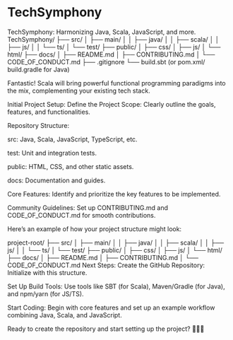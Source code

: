 # TechSymphony
TechSymphony: Harmonizing Java, Scala, JavaScript, and more.
TechSymphony/
├── src/
│   ├── main/
│   │   ├── java/
│   │   ├── scala/
│   │   ├── js/
│   │   └── ts/
│   └── test/
├── public/
│   ├── css/
│   ├── js/
│   └── html/
├── docs/
│   ├── README.md
│   ├── CONTRIBUTING.md
│   └── CODE_OF_CONDUCT.md
├── .gitignore
└── build.sbt (or pom.xml/ build.gradle for Java)

Fantastic! Scala will bring powerful functional programming paradigms into the mix, complementing your existing tech stack.

Initial Project Setup:
Define the Project Scope: Clearly outline the goals, features, and functionalities.

Repository Structure:

src: Java, Scala, JavaScript, TypeScript, etc.

test: Unit and integration tests.

public: HTML, CSS, and other static assets.

docs: Documentation and guides.

Core Features: Identify and prioritize the key features to be implemented.

Community Guidelines: Set up CONTRIBUTING.md and CODE_OF_CONDUCT.md for smooth contributions.

Here’s an example of how your project structure might look:


project-root/
├── src/
│   ├── main/
│   │   ├── java/
│   │   ├── scala/
│   │   ├── js/
│   │   └── ts/
│   └── test/
├── public/
│   ├── css/
│   ├── js/
│   └── html/
├── docs/
│   ├── README.md
│   ├── CONTRIBUTING.md
│   └── CODE_OF_CONDUCT.md
Next Steps:
Create the GitHub Repository: Initialize with this structure.

Set Up Build Tools: Use tools like SBT (for Scala), Maven/Gradle (for Java), and npm/yarn (for JS/TS).

Start Coding: Begin with core features and set up an example workflow combining Java, Scala, and JavaScript.

Ready to create the repository and start setting up the project? 🚀💡📂
